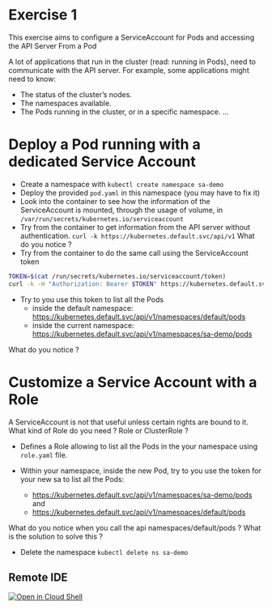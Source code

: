 # Exercise 1

This exercise aims to configure a ServiceAccount for Pods and accessing the API Server From a Pod

A lot of applications that run in the cluster (read: running in Pods), need to communicate with the API server.
For example, some applications might need to know:

- The status of the cluster’s nodes.
- The namespaces available.
- The Pods running in the cluster, or in a specific namespace.
...

# Deploy a Pod running with a dedicated Service Account

- Create a namespace with `kubectl create namespace sa-demo` 
- Deploy the provided `pod.yaml` in this namespace (you may have to fix it) 
- Look into the container to see how the information of the ServiceAccount is mounted, through the usage of volume, in `/var/run/secrets/kubernetes.io/serviceaccount`
- Try from the container to get information from the API server without authentication.
  `curl -k https://kubernetes.default.svc/api/v1`
  What do you notice ?
- Try from the container to do the same call using the ServiceAccount token
```sh
TOKEN=$(cat /run/secrets/kubernetes.io/serviceaccount/token)
curl -k -H "Authorization: Bearer $TOKEN" https://kubernetes.default.svc/api/v1
```
- Try to you use this token to list all the Pods 
  - inside the default namespace: https://kubernetes.default.svc/api/v1/namespaces/default/pods
  - inside the current namespace: https://kubernetes.default.svc/api/v1/namespaces/sa-demo/pods

What do you notice ?

# Customize a Service Account with a Role

A ServiceAccount is not that useful unless certain rights are bound to it. 
What kind of Role do you need ? Role or ClusterRole ?

- Defines a Role allowing to list all the Pods in the your namespace using `role.yaml` file.


- Within your namespace, inside the new Pod, try to you use the token for your new sa to list all the Pods:  
  - https://kubernetes.default.svc/api/v1/namespaces/sa-demo/pods and 
  - https://kubernetes.default.svc/api/v1/namespaces/default/pods
 
What do you notice when you call the api namespaces/default/pods ?
What is the solution to solve this ?

- Delete the namespace `kubectl delete ns sa-demo`


## Remote IDE

[![Open in Cloud Shell](https://gstatic.com/cloudssh/images/open-btn.svg)](https://shell.cloud.google.com/cloudshell/open?cloudshell_git_repo=https://github.com/wescale/k8s-dev-training.git&cloudshell_tutorial=tutorial.md&show=ide%2Cterminal&cloudshell_git_branch=main&cloudshell_workspace=day-2/ex-1/)
